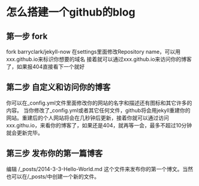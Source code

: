 # 怎么搭建一个github的blog
## 第一步 fork
fork barryclark/jekyll-now
在settings里面修改Repository name，可以用xxx.github.io来标识你想要的域名
接着就可以通过xxx.github.io来访问你的博客了，如果报404直接看下一个就好

## 第二步 自定义和访问你的博客
你可以在_config.yml文件里面修改你的网站的名字和描述还有图标和其它许多的内容。
当你修改了_config.yml或者其它任何文件，github将会用jekyll重建你的网站。重建后的个人网站将会在几秒钟后更新，接着你就可以通过访问xxx.githu.io，来看你的博客了，如果还是404，就再等一会，最多不超过10分钟就会更新完毕。

## 第三步 发布你的第一篇博客
编辑 /_posts/2014-3-3-Hello-World.md 这个文件来发布你的第一个博文。当然也可以在/_posts/中创建一个新的文件。
